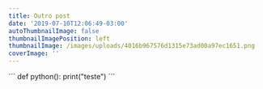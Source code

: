 ```yaml
---
title: Outro post
date: '2019-07-10T12:06:49-03:00'
autoThumbnailImage: false
thumbnailImagePosition: left
thumbnailImage: /images/uploads/4016b967576d1315e73ad00a97ec1651.png
coverImage: ''
---
```

´´´
def python():
   print("teste")
´´´
